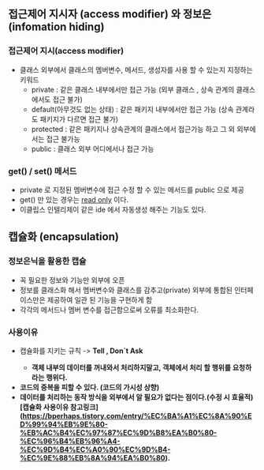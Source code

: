 ## 접근제어 지시자 (access modifier) 와 정보은(infomation hiding)
### 접근제어 지시(access modifier)
- 클래스 외부에서 클래스의 멤버변수, 메서드, 생성자를 사용 할 수 있는지 지정하는 키워드
  - private : 같은 클래스 내부에서만 접근 가능 (외부 클래스 , 상속 관계의 클래스에서도 접근 불가)
  - default(아무것도 없는 상태) : 같은 패키지 내부에서만 접근 가능 (상속 관계라도 패키지가 다르면 접근 불가)
  - protected : 같은 패키지나 상속관계의 클래스에서 접근가능 하고 그 외 외부에서는 접근 불가능
  - public : 클래스 외부 어디에서나 접근 가능
 
### get() / set() 메서드
- private 로 지정된 멤버변수에 접근  수정 할 수 있는 메서드를 public 으로 제공
- get() 만 있는 경우는 <U/>read only</U> 이다.
- 이클립스 인텔리제이 같은 ide 에서 자동생성 해주는 기능도 있다.

## 캡슐화 (encapsulation) 
### 정보은닉을 활용한 캡슐
- 꼭 필요한 정보와 기능만 외부에 오픈
- 정보를 클래스화 해서 멤버변수와 클래스를 감추고(private) 외부에 통합된 인터페이스만은 제공하여 일관 된 기능을 구현하게 함
- 각각의 메서드나 멤버 변수를 접근함으로써 오류를 최소화한다.
### 사용이유
- 캡슐화를 지키는 규칙 -> <b>Tell , Don`t Ask
  - <b> 객체 내부의 데이터를 꺼내와서 처리하지말고, 객체에서 처리 할 행위를 요청하라는 행위다.
- 코드의 중복을 피할 수 있다. (코드의 가시성 상향)
- 데이터를 처리하는 동작 방식을 외부에서 알 필요가 없다는 점이다.(수정 시 효율적)
  <br>
[캡슐화 사용이유 참고링크] (https://bperhaps.tistory.com/entry/%EC%BA%A1%EC%8A%90%ED%99%94%EB%9E%80-%EB%AC%B4%EC%97%87%EC%9D%B8%EA%B0%80-%EC%96%B4%EB%96%A4-%EC%9D%B4%EC%A0%90%EC%9D%B4-%EC%9E%88%EB%8A%94%EA%B0%80).
